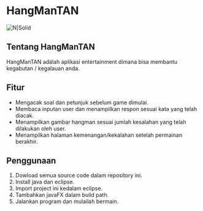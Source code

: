 # HangManTAN


![N|Solid](https://i.ibb.co/6bP8nqP/Screenshot-2023-01-17-222314.png)
## Tentang HangManTAN
HangManTAN adalah aplikasi entertainment dimana bisa membantu kegabutan / kegalauan anda.
## Fitur
- Mengacak soal dan petunjuk sebelum game dimulai.
- Membaca inputan user dan menampilkan respon sesuai kata yang telah diacak.
- Menampilkan gambar hangman sesuai jumlah kesalahan yang telah dilakukan oleh user.
- Menampilkan halaman kemenangan/kekalahan setelah permainan berakhir.

## Penggunaan
1. Dowload semua source code dalam repository ini.
2. Install java dan eclipse.
3. Import project ini kedalam eclipse.
4. Tambahkan javaFX dalam build path.
5. Jalankan program dan mulailah bermain.